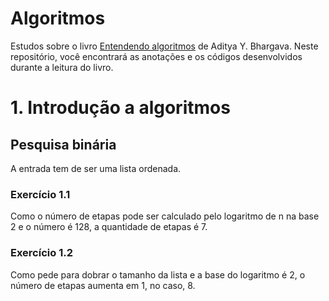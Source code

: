 # Algoritmos

Estudos sobre o livro [Entendendo algoritmos](https://www.goodreads.com/book/show/22847284-entendendo-algoritmos) de Aditya Y. Bhargava. Neste repositório, você encontrará as anotações e os códigos desenvolvidos durante a leitura do livro.

# 1. Introdução a algoritmos

## Pesquisa binária

A entrada tem de ser uma lista ordenada.

### Exercício 1.1

Como o número de etapas pode ser calculado pelo logaritmo de n na base 2 e o número é 128, a quantidade de etapas é 7.

### Exercício 1.2

Como pede para dobrar o tamanho da lista e a base do logaritmo é 2, o número de etapas aumenta em 1, no caso, 8.
